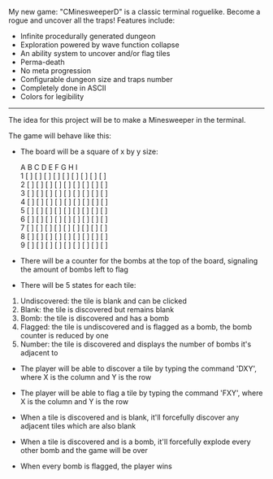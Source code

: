 My new game: "CMinesweeperD" is a classic terminal roguelike. Become a rogue and uncover all the traps!
Features include:
- Infinite procedurally generated dungeon
- Exploration powered by wave function collapse
- An ability system to uncover and/or flag tiles
- Perma-death
- No meta progression
- Configurable dungeon size and traps number
- Completely done in ASCII
- Colors for legibility

---

The idea for this project will be to make a Minesweeper in the terminal.

The game will behave like this:

- The board will be a square of x by y size:
  
   A   B   C   D   E   F   G   H   I  
1 [ ] [ ] [ ] [ ] [ ] [ ] [ ] [ ] [ ]  
2 [ ] [ ] [ ] [ ] [ ] [ ] [ ] [ ] [ ]  
3 [ ] [ ] [ ] [ ] [ ] [ ] [ ] [ ] [ ]  
4 [ ] [ ] [ ] [ ] [ ] [ ] [ ] [ ] [ ]  
5 [ ] [ ] [ ] [ ] [ ] [ ] [ ] [ ] [ ]  
6 [ ] [ ] [ ] [ ] [ ] [ ] [ ] [ ] [ ]  
7 [ ] [ ] [ ] [ ] [ ] [ ] [ ] [ ] [ ]  
8 [ ] [ ] [ ] [ ] [ ] [ ] [ ] [ ] [ ]  
9 [ ] [ ] [ ] [ ] [ ] [ ] [ ] [ ] [ ]

- There will be a counter for the bombs at the top of the board, signaling the amount of bombs left to flag

- There will be 5 states for each tile:

1.  Undiscovered: the tile is blank and can be clicked
2.  Blank: the tile is discovered but remains blank
3.  Bomb: the tile is discovered and has a bomb
4.  Flagged: the tile is undiscovered and is flagged as a bomb, the bomb counter is reduced by one
5.  Number: the tile is discovered and displays the number of bombs it's adjacent to

- The player will be able to discover a tile by typing the command 'DXY', where X is the column and Y is the row
- The player will be able to flag a tile by typing the command 'FXY', where X is the column and Y is the row

- When a tile is discovered and is blank, it'll forcefully discover any adjacent tiles which are also blank
- When a tile is discovered and is a bomb, it'll forcefully explode every other bomb and the game will be over

- When every bomb is flagged, the player wins